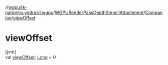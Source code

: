 //[wgpu4k-native](../../../../index.md)/[io.ygdrasil.wgpu](../../index.md)/[WGPURenderPassDepthStencilAttachment](../index.md)/[Companion](index.md)/[viewOffset](view-offset.md)

# viewOffset

[jvm]\
val [viewOffset](view-offset.md): [Long](https://kotlinlang.org/api/core/kotlin-stdlib/kotlin/-long/index.html) = 0